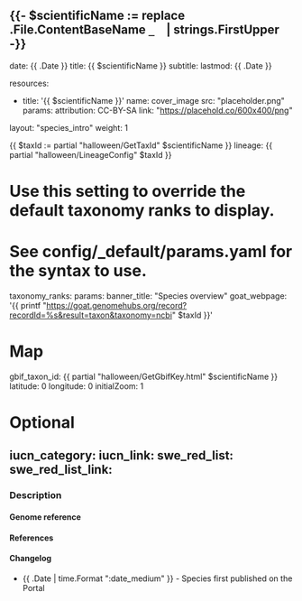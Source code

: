 {{- $scientificName := replace .File.ContentBaseName `_` ` ` | strings.FirstUpper -}}
---
date: {{ .Date }}
title: {{ $scientificName }}
subtitle:
lastmod: {{ .Date }}

resources:
  - title: '{{ $scientificName }}'
    name: cover_image
    src: "placeholder.png"
    params:
      attribution: CC-BY-SA
      link: "https://placehold.co/600x400/png"

layout: "species_intro"
weight: 1

{{ $taxId := partial "halloween/GetTaxId" $scientificName }}
lineage: {{ partial "halloween/LineageConfig" $taxId }}
# Use this setting to override the default taxonomy ranks to display.
# See config/_default/params.yaml for the syntax to use.
taxonomy_ranks:
params:
  banner_title: "Species overview"
  goat_webpage: '{{ printf
  "https://goat.genomehubs.org/record?recordId=%s&result=taxon&taxonomy=ncbi"
  $taxId
  }}'

  # Map
  gbif_taxon_id: {{ partial "halloween/GetGbifKey.html" $scientificName }}
  latitude: 0
  longitude: 0
  initialZoom: 1

  # Optional
  iucn_category:
  iucn_link:
  swe_red_list:
  swe_red_list_link:
---

### Description

#### Genome reference

#### References

#### Changelog

- {{ .Date | time.Format ":date_medium" }} - Species first published on the Portal
